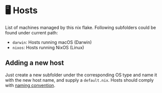 # 🖥️ Hosts

List of machines managed by this nix flake. Following subfolders could be found under current path:

- `darwin`: Hosts running macOS (Darwin)
- `nixos`: Hosts running NixOS (Linux)

## Adding a new host

Just create a new subfolder under the corresponding OS type and name it with the new host name, and supply a `default.nix`. Hosts should comply with [naming convention](../docs/naming-convention.md).
